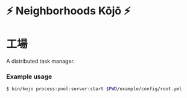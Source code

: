 # ⚡ Neighborhoods Kōjō ⚡
# 工場
A distributed task manager.

### Example usage
```bash
$ bin/kojo process:pool:server:start $PWD/example/config/root.yml 
```